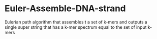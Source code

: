 # Euler-Assemble-DNA-strand
Eulerian path algorithm that assembles t a set of k-mers and outputs a single super string that has a k-mer spectrum equal to the set of input k-mers
